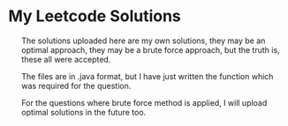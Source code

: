 # My Leetcode Solutions
<ul>The solutions uploaded here are my own solutions, they may be an optimal approach, they may be a brute force approach, but the truth is, these all were accepted.</ul>
<ul>The files are in .java format, but I have just written the function which was required for the question.</ul>
<ul>For the questions where brute force method is applied, I will upload optimal solutions in the future too.</ul>
